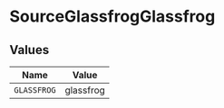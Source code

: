 # SourceGlassfrogGlassfrog


## Values

| Name        | Value       |
| ----------- | ----------- |
| `GLASSFROG` | glassfrog   |
